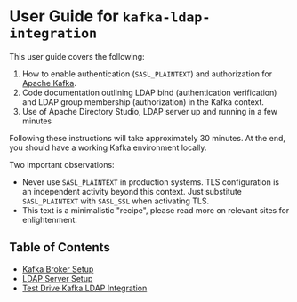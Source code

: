 # User Guide for `kafka-ldap-integration`

This user guide covers the following:
1. How to enable authentication (`SASL_PLAINTEXT`) and authorization for [Apache Kafka](https://kafka.apache.org).
1. Code documentation outlining LDAP bind (authentication verification) and LDAP group membership (authorization) in the Kafka context.
1. Use of Apache Directory Studio, LDAP server up and running in a few minutes

Following these instructions will take approximately 30 minutes. At the end, you should have a working Kafka environment locally.

Two important observations:
* Never use `SASL_PLAINTEXT` in production systems. TLS configuration is an independent activity beyond this context. Just substitute `SASL_PLAINTEXT` with `SASL_SSL` when activating TLS.
* This text is a minimalistic "recipe", please read more on relevant sites for enlightenment.

## Table of Contents

* [Kafka Broker Setup](kafka.md)
* [LDAP Server Setup](ldap.md)
* [Test Drive Kafka LDAP Integration](test.md)
